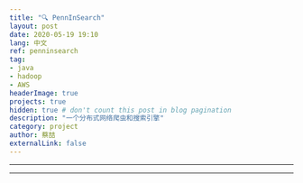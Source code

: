 ```yaml
---
title: "🔍 PennInSearch"
layout: post
date: 2020-05-19 19:10
lang: 中文
ref: penninsearch
tag:
- java
- hadoop
- AWS
headerImage: true
projects: true
hidden: true # don't count this post in blog pagination
description: "一个分布式网络爬虫和搜索引擎"
category: project
author: 蔡喆
externalLink: false
---
```


---


---

